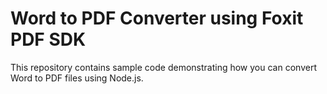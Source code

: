 # Word to PDF Converter using Foxit PDF SDK

This repository contains sample code demonstrating how you can convert Word to PDF files using Node.js.